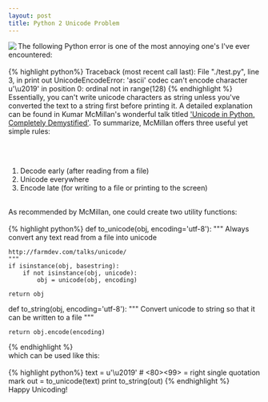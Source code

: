 ```yaml
---
layout: post
title: Python 2 Unicode Problem
---
```


<img class="img-left" align="left" src="{{ site.url }}/images/unicode.png">

The following Python error is one of the most annoying one's I've ever encountered:
<br><br>
{% highlight python%}
Traceback (most recent call last):
  File "./test.py", line 3, in <module>
    print out
UnicodeEncodeError: 'ascii' codec can't encode character u'\u2019' in position 0: ordinal not in range(128)
{% endhighlight %}
<br>
Essentially, you can't write unicode characters as string unless you've converted the text to a string first before printing it. A detailed explanation can be found in Kumar McMillan's wonderful talk titled <a href="http://farmdev.com/talks/unicode/">'Unicode in Python, Completely Demystified'</a>. To summarize, McMillan offers three useful yet simple rules:
<!--more-->
<br><br>

1. Decode early (after reading from a file)
2. Unicode everywhere
3. Encode late (for writing to a file or printing to the screen)

<br>
As recommended by McMillan, one could create two utility functions:
<br><br>
{% highlight python%}
def to_unicode(obj, encoding='utf-8'):
    """
    Always convert any text read from a file into unicode

    http://farmdev.com/talks/unicode/
    """
    if isinstance(obj, basestring):
        if not isinstance(obj, unicode):
            obj = unicode(obj, encoding)

    return obj

def to_string(obj, encoding='utf-8'):
    """
    Convert unicode to string so that it can be written to a file
    """

    return obj.encode(encoding)
{% endhighlight %}
<br>
which can be used like this:
<br><br>
{% highlight python%}
text = u'\u2019'  # <E2><80><99> = right single quotation mark
out = to_unicode(text)
print to_string(out)
{% endhighlight %}
<br>
Happy Unicoding!
